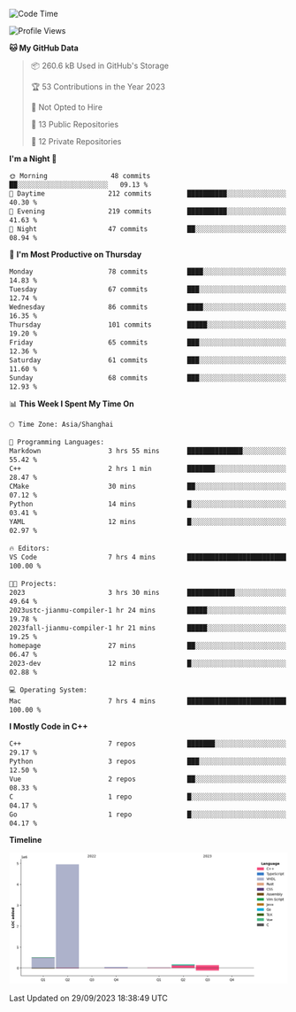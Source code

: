 <!--START_SECTION:waka-->
![Code Time](http://img.shields.io/badge/Code%20Time-208%20hrs%205%20mins-blue)

![Profile Views](http://img.shields.io/badge/Profile%20Views-21-blue)

**🐱 My GitHub Data** 

> 📦 260.6 kB Used in GitHub's Storage 
 > 
> 🏆 53 Contributions in the Year 2023
 > 
> 🚫 Not Opted to Hire
 > 
> 📜 13 Public Repositories 
 > 
> 🔑 12 Private Repositories 
 > 
**I'm a Night 🦉** 

```text
🌞 Morning                48 commits          ██░░░░░░░░░░░░░░░░░░░░░░░   09.13 % 
🌆 Daytime                212 commits         ██████████░░░░░░░░░░░░░░░   40.30 % 
🌃 Evening                219 commits         ██████████░░░░░░░░░░░░░░░   41.63 % 
🌙 Night                  47 commits          ██░░░░░░░░░░░░░░░░░░░░░░░   08.94 % 
```
📅 **I'm Most Productive on Thursday** 

```text
Monday                   78 commits          ████░░░░░░░░░░░░░░░░░░░░░   14.83 % 
Tuesday                  67 commits          ███░░░░░░░░░░░░░░░░░░░░░░   12.74 % 
Wednesday                86 commits          ████░░░░░░░░░░░░░░░░░░░░░   16.35 % 
Thursday                 101 commits         █████░░░░░░░░░░░░░░░░░░░░   19.20 % 
Friday                   65 commits          ███░░░░░░░░░░░░░░░░░░░░░░   12.36 % 
Saturday                 61 commits          ███░░░░░░░░░░░░░░░░░░░░░░   11.60 % 
Sunday                   68 commits          ███░░░░░░░░░░░░░░░░░░░░░░   12.93 % 
```


📊 **This Week I Spent My Time On** 

```text
🕑︎ Time Zone: Asia/Shanghai

💬 Programming Languages: 
Markdown                 3 hrs 55 mins       ██████████████░░░░░░░░░░░   55.42 % 
C++                      2 hrs 1 min         ███████░░░░░░░░░░░░░░░░░░   28.47 % 
CMake                    30 mins             ██░░░░░░░░░░░░░░░░░░░░░░░   07.12 % 
Python                   14 mins             █░░░░░░░░░░░░░░░░░░░░░░░░   03.41 % 
YAML                     12 mins             █░░░░░░░░░░░░░░░░░░░░░░░░   02.97 % 

🔥 Editors: 
VS Code                  7 hrs 4 mins        █████████████████████████   100.00 % 

🐱‍💻 Projects: 
2023                     3 hrs 30 mins       ████████████░░░░░░░░░░░░░   49.64 % 
2023ustc-jianmu-compiler-1 hr 24 mins        █████░░░░░░░░░░░░░░░░░░░░   19.78 % 
2023fall-jianmu-compiler-1 hr 21 mins        █████░░░░░░░░░░░░░░░░░░░░   19.25 % 
homepage                 27 mins             ██░░░░░░░░░░░░░░░░░░░░░░░   06.47 % 
2023-dev                 12 mins             █░░░░░░░░░░░░░░░░░░░░░░░░   02.88 % 

💻 Operating System: 
Mac                      7 hrs 4 mins        █████████████████████████   100.00 % 
```

**I Mostly Code in C++** 

```text
C++                      7 repos             ███████░░░░░░░░░░░░░░░░░░   29.17 % 
Python                   3 repos             ███░░░░░░░░░░░░░░░░░░░░░░   12.50 % 
Vue                      2 repos             ██░░░░░░░░░░░░░░░░░░░░░░░   08.33 % 
C                        1 repo              █░░░░░░░░░░░░░░░░░░░░░░░░   04.17 % 
Go                       1 repo              █░░░░░░░░░░░░░░░░░░░░░░░░   04.17 % 
```



**Timeline**

![Lines of Code chart](https://raw.githubusercontent.com/xkz0777/xkz0777/master/assets/bar_graph.png)


 Last Updated on 29/09/2023 18:38:49 UTC
<!--END_SECTION:waka-->
